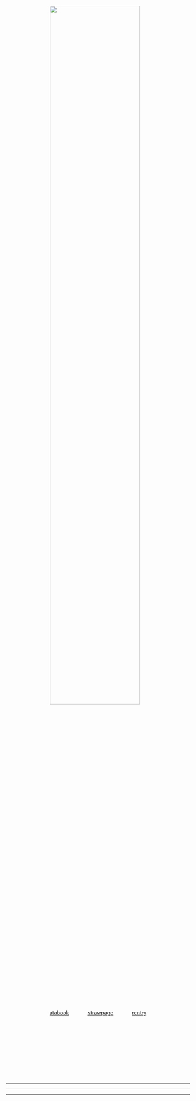<div align="center">

<img src="https://github.com/user-attachments/assets/64cb8edf-a74b-4ab5-83e4-ba4428635559" width="70%">
ㅤ</p>
<a href="https://mashle.atabook.org/">atabook</a>ㅤㅤㅤㅤ<a href="https://mashles.straw.page/">strawpage</a>ㅤㅤㅤㅤ<a href="https://rentry.co/m4shle">rentry</a></p>
ㅤ</p>
ㅤ</p>
ㅤ</p>
ㅤ</p>
ㅤ</p>

---
---
---
